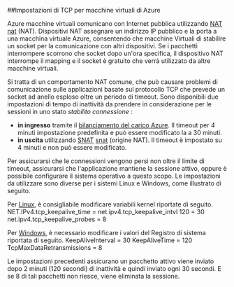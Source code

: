 ##<a name="tcp-settings-for-azure-vms"></a>Impostazioni di TCP per macchine virtuali di Azure

Azure macchine virtuali comunicano con Internet pubblica utilizzando [NAT] [ nat] (NAT). Dispositivi NAT assegnare un indirizzo IP pubblico e la porta a una macchina virtuale Azure, consentendo che macchine Virtuali di stabilire un socket per la comunicazione con altri dispositivi. Se i pacchetti interrompere scorrono che socket dopo un'ora specifica, il dispositivo NAT interrompe il mapping e il socket è gratuito che verrà utilizzato da altre macchine virtuali.

Si tratta di un comportamento NAT comune, che può causare problemi di comunicazione sulle applicazioni basate sul protocollo TCP che prevede un socket ad anello esploso oltre un periodo di timeout. Sono disponibili due impostazioni di tempo di inattività da prendere in considerazione per le sessioni in uno stato *stabilito connessione* :

- **in ingresso** tramite il [bilanciamento del carico Azure][azure-lb-timeout]. Il timeout per 4 minuti impostazione predefinita e può essere modificato la a 30 minuti.
- **in uscita** utilizzando [SNAT] [ snat] (origine NAT). Il timeout è impostato su 4 minuti e non può essere modificato.

Per assicurarsi che le connessioni vengono persi non oltre il limite di timeout, assicurarsi che l'applicazione mantiene la sessione attivo, oppure è possibile configurare il sistema operativo a questo scopo. Le impostazioni da utilizzare sono diverse per i sistemi Linux e Windows, come illustrato di seguito.

Per [Linux][linux], è consigliabile modificare variabili kernel riportate di seguito.
NET.IPv4.tcp_keepalive_time = net.ipv4.tcp_keepalive_intvl 120 = 30 net.ipv4.tcp_keepalive_probes = 8
 
Per [Windows][windows], è necessario modificare i valori del Registro di sistema riportata di seguito.
KeepAliveInterval = 30 KeepAliveTime = 120 TcpMaxDataRetransmissions = 8


Le impostazioni precedenti assicurano un pacchetto attivo viene inviato dopo 2 minuti (120 secondi) di inattività e quindi inviato ogni 30 secondi. E se 8 di tali pacchetti non riesce, viene eliminata la sessione.

<!-- links -->
[nat]: http://computer.howstuffworks.com/nat.htm
[snat]: ../load-balancer/load-balancer-overview.md/#source-nat
[linux]: http://tldp.org/HOWTO/TCP-Keepalive-HOWTO/usingkeepalive.html
[windows]: http://blogs.technet.com/b/nettracer/archive/2010/06/03/things-that-you-may-want-to-know-about-tcp-keepalives.aspx
[azure-lb-timeout]: ../load-balancer/load-balancer-tcp-idle-timeout.md